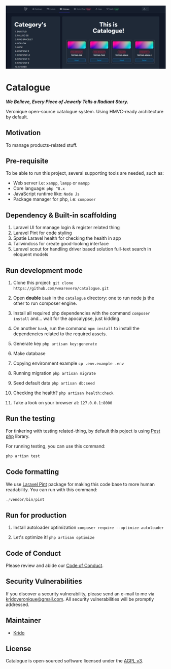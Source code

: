 <p align="center">
    <img src="/public/banner.png" />
</p>

# Catalogue

**_We Believe, Every Piece of Jewerly Tells a Radiant Story._**

Veronique open-source catalogue system.
Using HMVC-ready architecture by default.

## Motivation

To manage products-related stuff.

## Pre-requisite

To be able to run this project, several supporting tools are needed, such as:

-   Web server i.e: `xampp`, `lampp` or `mampp`
-   Core language: `php ^8.x`
-   JavaScript runtime like: `Node Js`
-   Package manager for php, i.e: `composer`

## Dependency & Built-in scaffolding

1. Laravel UI for manage login & register related thing
2. Laravel Pint for code styling
3. Spatie Laravel health for checking the health in app
4. Tailwindcss for create good-looking interface
5. Laravel scout for handling driver based solution full-text search in eloquent models

## Run development mode

1. Clone this project: `git clone https://github.com/wearevero/catalogue.git`

2. Open **double** `bash` in the `catalogue` directory: one to run node js the other to run composer engine.

3. Install all required php dependencies with the command `composer install` and... wait for the apocalypse, just kidding.

4. On another `bash`, run the command `npm install` to install the dependencies related to the required assets.

5. Generate key `php artisan key:generate`

6. Make database

7. Copying environment example `cp .env.example .env`

8. Running migration `php artisan migrate`

9. Seed default data `php artisan db:seed`

10. Checking the health? `php artisan health:check`

11. Take a look on your browser at: `127.0.0.1:8000`

## Run the testing

For tinkering with testing related-thing, by default this poject is using [Pest php](https://pestphp.com/) library.

For running testing, you can use this command:

```php
php artisn test
```

## Code formatting

We use [Laravel Pint](https://laravel.com/docs/10.x/pint) package for making this code base to more human readability.
You can run with this command:

```php
./vendor/bin/pint
```

## Run for production

1. Install autoloader optimization `composer require --optimize-autoloader`

2. Let's optimize it! `php artisan optimize`

## Code of Conduct

Please review and abide our [Code of Conduct](./CODE_OF_CONDUCT.md).

## Security Vulnerabilities

If you discover a security vulnerability, please send an e-mail to me via [kridoveronique@gmail.com](mailto:kridoveronique@gmail.com). All security vulnerabilities will be promptly addressed.

## Maintainer

-   [Krido](https://github.com/yuxxeun)

## License

Catalogue is open-sourced software licensed under the [AGPL v3](./LICENSE).
